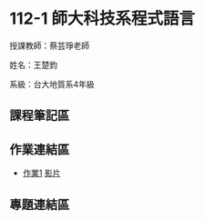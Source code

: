 # 112-1 師大科技系程式語言

授課教師：蔡芸琤老師

姓名：王楚鈞

系級：台大地質系4年級

## 課程筆記區

## 作業連結區
*  [作業1](https://github.com/chujun726/PL/blob/main/HW1/HW1.ipynb) [影片](https://youtu.be/yaDS62GJb0U) 

## 專題連結區
